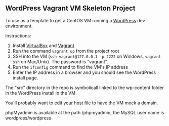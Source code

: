 WordPress Vagrant VM Skeleton Project
-------------------------------------

To use as a template to get a CentOS VM running a [WordPress](http://wordpress.org) dev environment.

Instructions:

1. Install [VirtualBox](https://www.virtualbox.org/) and [Vagrant](http://www.vagrantup.com/)
2. Run the command `vagrant up` from the project root
3. SSH into the VM (`ssh vagrant@127.0.0.1 -p 2222` on Windows, `vagrant ssh` on Mac/Unix). The password is "vagrant".
4. Run the `ifconfig` command to find the VM's IP address
5. Enter the IP address in a browser and you should see the WordPress install page.

The "src" directory in the repo is symbolicall linked to the wp-content folder in the WordPress install in the VM.

You'll probably want to [edit your host file](http://www.howtogeek.com/howto/27350/beginner-geek-how-to-edit-your-hosts-file/) to have the VM mock a domain.

phpMyadmin is available at the path /phpmyadmin, the MySQL user name is wordpress/wordpress